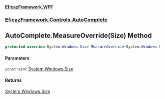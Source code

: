 #### [EficazFramework.WPF](EficazFrameworkWPF.md 'EficazFramework WPF')
### [EficazFramework.Controls](EficazFrameworkWPF.md#EficazFramework.Controls 'EficazFramework.Controls').[AutoComplete](EficazFramework.Controls/AutoComplete.md 'EficazFramework.Controls.AutoComplete')

## AutoComplete.MeasureOverride(Size) Method

```csharp
protected override System.Windows.Size MeasureOverride(System.Windows.Size constraint);
```
#### Parameters

<a name='EficazFramework.Controls.AutoComplete.MeasureOverride(System.Windows.Size).constraint'></a>

`constraint` [System.Windows.Size](https://docs.microsoft.com/en-us/dotnet/api/System.Windows.Size 'System.Windows.Size')

#### Returns
[System.Windows.Size](https://docs.microsoft.com/en-us/dotnet/api/System.Windows.Size 'System.Windows.Size')